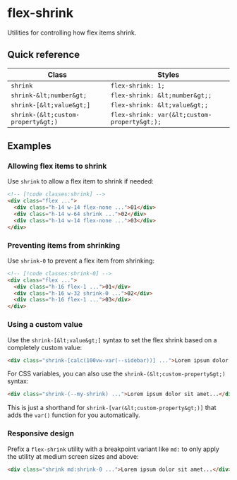 # flex-shrink

Utilities for controlling how flex items shrink.

## Quick reference

| Class | Styles |
|---|---|
| `shrink` | `flex-shrink: 1;` |
| `shrink-&lt;number&gt;` | `flex-shrink: &lt;number&gt;;` |
| `shrink-[&lt;value&gt;]` | `flex-shrink: &lt;value&gt;;` |
| `shrink-(&lt;custom-property&gt;)` | `flex-shrink: var(&lt;custom-property&gt;);` |


## Examples

### Allowing flex items to shrink

Use `shrink` to allow a flex item to shrink if needed:

```html
<!-- [!code classes:shrink] -->
<div class="flex ...">
  <div class="h-14 w-14 flex-none ...">01</div>
  <div class="h-14 w-64 shrink ...">02</div>
  <div class="h-14 w-14 flex-none ...">03</div>
</div>
```

### Preventing items from shrinking

Use `shrink-0` to prevent a flex item from shrinking:

```html
<!-- [!code classes:shrink-0] -->
<div class="flex ...">
  <div class="h-16 flex-1 ...">01</div>
  <div class="h-16 w-32 shrink-0 ...">02</div>
  <div class="h-16 flex-1 ...">03</div>
</div>
```

### Using a custom value

Use the `shrink-[&lt;value&gt;]` syntax to set the flex shrink based on a completely custom value:

```html
<div class="shrink-[calc(100vw-var(--sidebar))] ...">Lorem ipsum dolor sit amet...</div>
```

For CSS variables, you can also use the `shrink-(&lt;custom-property&gt;)` syntax:

```html
<div class="shrink-(--my-shrink) ...">Lorem ipsum dolor sit amet...</div>
```

This is just a shorthand for `shrink-[var(&lt;custom-property&gt;)]` that adds the `var()` function for you automatically.

### Responsive design

Prefix a `flex-shrink` utility with a breakpoint variant like `md:` to only apply the utility at medium screen sizes and above:

```html
<div class="shrink md:shrink-0 ...">Lorem ipsum dolor sit amet...</div>
```

